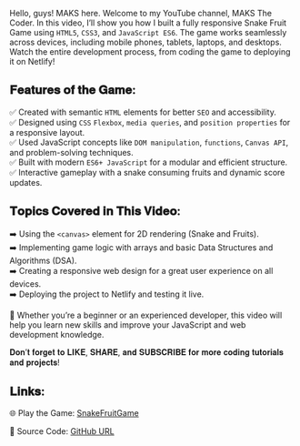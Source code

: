 Hello, guys! MAKS here. Welcome to my YouTube channel, MAKS The Coder. In this video, I’ll show you how I built a fully responsive Snake Fruit Game using `HTML5`, `CSS3`, and `JavaScript ES6`. The game works seamlessly across devices, including mobile phones, tablets, laptops, and desktops. Watch the entire development process, from coding the game to deploying it on Netlify!  

## 𝐅𝐞𝐚𝐭𝐮𝐫𝐞𝐬 𝐨𝐟 𝐭𝐡𝐞 𝐆𝐚𝐦𝐞:  
✅ Created with semantic `HTML` elements for better `SEO` and accessibility.  
✅ Designed using `CSS` `Flexbox`, `media queries`, and `position properties` for a responsive layout.  
✅ Used JavaScript concepts like `DOM manipulation`, `functions`, `Canvas API`, and problem-solving techniques.  
✅ Built with modern `ES6+ JavaScript` for a modular and efficient structure.  
✅ Interactive gameplay with a snake consuming fruits and dynamic score updates.  

## 𝐓𝐨𝐩𝐢𝐜𝐬 𝐂𝐨𝐯𝐞𝐫𝐞𝐝 𝐢𝐧 𝐓𝐡𝐢𝐬 𝐕𝐢𝐝𝐞𝐨:  
➡️ Using the `<canvas>` element for 2D rendering (Snake and Fruits).  
➡️ Implementing game logic with arrays and basic Data Structures and Algorithms (DSA).  
➡️ Creating a responsive web design for a great user experience on all devices.  
➡️ Deploying the project to Netlify and testing it live.  

🎯 Whether you’re a beginner or an experienced developer, this video will help you learn new skills and improve your JavaScript and web development knowledge.  

𝐃𝐨𝐧’𝐭 𝐟𝐨𝐫𝐠𝐞𝐭 𝐭𝐨 𝐋𝐈𝐊𝐄, 𝐒𝐇𝐀𝐑𝐄, 𝐚𝐧𝐝 𝐒𝐔𝐁𝐒𝐂𝐑𝐈𝐁𝐄 𝐟𝐨𝐫 𝐦𝐨𝐫𝐞 𝐜𝐨𝐝𝐢𝐧𝐠 𝐭𝐮𝐭𝐨𝐫𝐢𝐚𝐥𝐬 𝐚𝐧𝐝 𝐩𝐫𝐨𝐣𝐞𝐜𝐭𝐬!  

## 𝐋𝐢𝐧𝐤𝐬:  
🌐 Play the Game: [SnakeFruitGame](https://snake-fruit-game-maks-void-web-dev.netlify.app/)

📂 Source Code: [GitHub URL](https://github.com/28032001MRITUNJAYATISHLIPUN28032001/Snake-Fruit-Game-ASMR.git)
